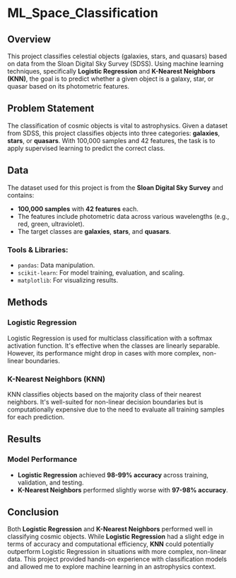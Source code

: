 # ML_Space_Classification

## Overview
This project classifies celestial objects (galaxies, stars, and quasars) based on data from the Sloan Digital Sky Survey (SDSS). Using machine learning techniques, specifically **Logistic Regression** and **K-Nearest Neighbors (KNN)**, the goal is to predict whether a given object is a galaxy, star, or quasar based on its photometric features.

## Problem Statement
The classification of cosmic objects is vital to astrophysics. Given a dataset from SDSS, this project classifies objects into three categories: **galaxies**, **stars**, or **quasars**. With 100,000 samples and 42 features, the task is to apply supervised learning to predict the correct class.

## Data
The dataset used for this project is from the **Sloan Digital Sky Survey** and contains:
- **100,000 samples** with **42 features** each.
- The features include photometric data across various wavelengths (e.g., red, green, ultraviolet).
- The target classes are **galaxies**, **stars**, and **quasars**.

### Tools & Libraries:
- `pandas`: Data manipulation.
- `scikit-learn`: For model training, evaluation, and scaling.
- `matplotlib`: For visualizing results.

## Methods

### Logistic Regression
Logistic Regression is used for multiclass classification with a softmax activation function. It's effective when the classes are linearly separable. However, its performance might drop in cases with more complex, non-linear boundaries.

### K-Nearest Neighbors (KNN)
KNN classifies objects based on the majority class of their nearest neighbors. It's well-suited for non-linear decision boundaries but is computationally expensive due to the need to evaluate all training samples for each prediction.

## Results

### Model Performance
- **Logistic Regression** achieved **98-99% accuracy** across training, validation, and testing.
- **K-Nearest Neighbors** performed slightly worse with **97-98% accuracy**.

## Conclusion
Both **Logistic Regression** and **K-Nearest Neighbors** performed well in classifying cosmic objects. While **Logistic Regression** had a slight edge in terms of accuracy and computational efficiency, **KNN** could potentially outperform Logistic Regression in situations with more complex, non-linear data. This project provided hands-on experience with classification models and allowed me to explore machine learning in an astrophysics context.